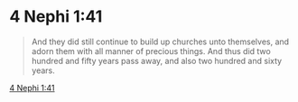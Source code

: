 # 4 Nephi 1:41

> And they did still continue to build up churches unto themselves, and adorn them with all manner of precious things. And thus did two hundred and fifty years pass away, and also two hundred and sixty years.

[4 Nephi 1:41](https://www.churchofjesuschrist.org/study/scriptures/bofm/4-ne/1?lang=eng&id=p41#p41)


